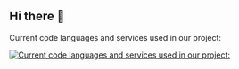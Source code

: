 ## Hi there 👋
Current code languages and services used in our project:

[![Current code languages and services used in our project:](https://skillicons.dev/icons?i=js,html,css,py,md,cf,raspberrypi,discord,ubuntu,nodejs,npm,linux,github,sqlite,gmail,java,git,arduino,bash,c,cs,cpp,cmake,debian,flask,mysql,pnpm,visualstudio,vscode,yarn,windows&perline=6)](https://skillicons.dev)
